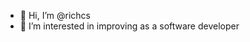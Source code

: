- 👋 Hi, I’m @richcs
- 👀 I’m interested in improving as a software developer

<!---
richcs/richcs is a ✨ special ✨ repository because its `README.md` (this file) appears on your GitHub profile.
You can click the Preview link to take a look at your changes.
--->
